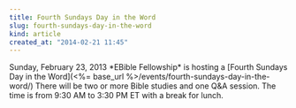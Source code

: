 ```yaml
---
title: Fourth Sundays Day in the Word
slug: fourth-sundays-day-in-the-word
kind: article
created_at: "2014-02-21 11:45"
---
```

<div itemscope itemtype="http://schema.org/Event" markdown="1">
<meta itemprop="name" content="<%= h :title %>">

<span itemprop="description">
Sunday, February 23, 2013 *EBible Fellowship* is hosting a 
[Fourth Sundays Day in the Word](<%= base_url %>/events/fourth-sundays-day-in-the-word/)
There will be two or more Bible studies and one Q&A session.  
The time is from 9:30 AM to 3:30 PM ET with a break for lunch.
</span>

<meta itemprop="startDate" content="2014-02-23T09:30-0500">
<meta itemprop="endDate" content="2014-02-23T15:30-0500">

</div>

